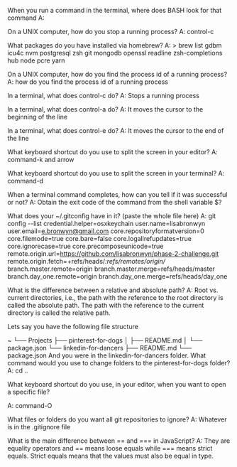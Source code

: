 When you run a command in the terminal, where does BASH look for that command
A:

On a UNIX computer, how do you stop a running process?
A: control-c

What packages do you have installed via homebrew?
A: > brew list
gdbm		icu4c		nvm		postgresql	zsh
git		mongodb		openssl		readline	zsh-completions
hub		node		pcre		yarn

On a UNIX computer, how do you find the process id of a running process?
A: how do you find the process id of a running process

In a terminal, what does control-c do?
A: Stops a running process

In a terminal, what does control-a do?
A: It moves the cursor to the beginning of the line

In a terminal, what does control-e do?
A: It moves the cursor to the end of the line

What keyboard shortcut do you use to split the screen in your editor?
A: command-k and arrow

What keyboard shortcut do you use to split the screen in your terminal?
A: command-d

When a terminal command completes, how can you tell if it was successful or not?
A: Obtain the exit code of the command from the shell variable $? 

What does your ~/.gitconfig have in it? (paste the whole file here)
A: git config --list
credential.helper=osxkeychain
user.name=lisabronwyn
user.email=e.bronwyn@gmail.com
core.repositoryformatversion=0
core.filemode=true
core.bare=false
core.logallrefupdates=true
core.ignorecase=true
core.precomposeunicode=true
remote.origin.url=https://github.com/lisabronwyn/phase-2-challenge.git
remote.origin.fetch=+refs/heads/*:refs/remotes/origin/*
branch.master.remote=origin
branch.master.merge=refs/heads/master
branch.day_one.remote=origin
branch.day_one.merge=refs/heads/day_one

What is the difference between a relative and absolute path?
A: Root vs. current directories, i.e., the path with the reference to the root directory is called the absolute path. The path with the reference to the current directory is called the relative path.

Lets say you have the following file structure

~
└── Projects
    ├── pinterest-for-dogs
    │   ├── README.md
    │   └── package.json
    └── linkedin-for-dancers
        ├── README.md
        └── package.json
And you were in the linkedin-for-dancers folder. What command would you use to change folders to the pinterest-for-dogs folder?
A: cd ..

What keyboard shortcut do you use, in your editor, when you want to open a specific file?

A: command-O

What files or folders do you want all git repositories to ignore?
A: Whatever is in the .gitignore file

What is the main difference between == and === in JavaScript?
A: They are equality operators and == means loose equals while === means strict equals. Strict equals means that the values must also be equal in type.
